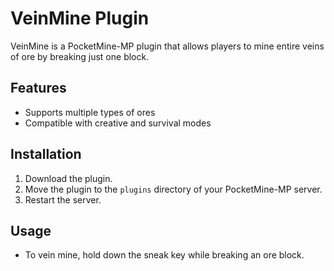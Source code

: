 # VeinMine Plugin

VeinMine is a PocketMine-MP plugin that allows players to mine entire veins of ore by breaking just one block.

## Features
- Supports multiple types of ores
- Compatible with creative and survival modes

## Installation
1. Download the plugin.
2. Move the plugin to the `plugins` directory of your PocketMine-MP server.
3. Restart the server.

## Usage
- To vein mine, hold down the sneak key while breaking an ore block.